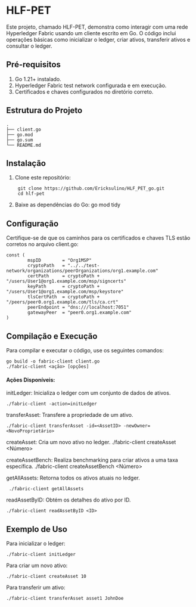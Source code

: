 # HLF-PET

Este projeto, chamado HLF-PET, demonstra como interagir com uma rede Hyperledger Fabric usando um cliente escrito em Go. O código inclui operações básicas como inicializar o ledger, criar ativos, transferir ativos e consultar o ledger.

## Pré-requisitos

1. Go 1.21+ instalado.
2. Hyperledger Fabric test network configurada e em execução.
3. Certificados e chaves configurados no diretório correto.

## Estrutura do Projeto

```plaintext
.
├── client.go
├── go.mod
├── go.sum
└── README.md
```
## Instalação

1. Clone este repositório:

        git clone https://github.com/Ericksulino/HLF_PET_go.git
        cd hlf-pet

2. Baixe as dependências do Go:
        go mod tidy

## Configuração

Certifique-se de que os caminhos para os certificados e chaves TLS estão corretos no arquivo client.go:

    const (
            mspID        = "Org1MSP"
            cryptoPath   = "../../test-network/organizations/peerOrganizations/org1.example.com"
            certPath     = cryptoPath + "/users/User1@org1.example.com/msp/signcerts"
            keyPath      = cryptoPath + "/users/User1@org1.example.com/msp/keystore"
            tlsCertPath  = cryptoPath + "/peers/peer0.org1.example.com/tls/ca.crt"
            peerEndpoint = "dns:///localhost:7051"
            gatewayPeer  = "peer0.org1.example.com"
    )

## Compilação e Execução
Para compilar e executar o código, use os seguintes comandos:

    go build -o fabric-client client.go
    ./fabric-client <ação> [opções]

#### Ações Disponíveis:

initLedger: Inicializa o ledger com um conjunto de dados de ativos.

    ./fabric-client -action=initLedger

transferAsset: Transfere a propriedade de um ativo.

    ./fabric-client transferAsset -id=<AssetID> -newOwner=<NovoProprietário>
 
createAsset: Cria um novo ativo no ledger.
    ./fabric-client createAsset <Número>

createAssetBench: Realiza benchmarking para criar ativos a uma taxa específica.
    ./fabric-client createAssetBench <TPS> <Número>

getAllAssets: Retorna todos os ativos atuais no ledger.

     ./fabric-client getAllAssets

readAssetByID: Obtém os detalhes do ativo por ID.

    ./fabric-client readAssetByID <ID>

## Exemplo de Uso

Para inicializar o ledger:

    ./fabric-client initLedger

Para criar um novo ativo:

    ./fabric-client createAsset 10

Para transferir um ativo:

    ./fabric-client transferAsset asset1 JohnDoe
